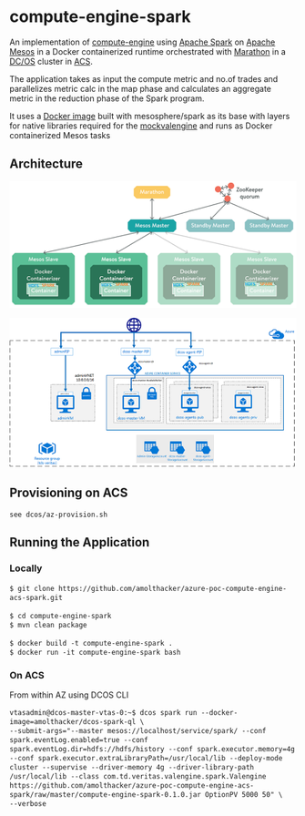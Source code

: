 # compute-engine-spark

An implementation of [compute-engine](https://github.com/amolthacker/compute-engine) using 
[Apache Spark](http://spark.apache.org/) on [Apache Mesos](http://mesos.apache.org/) in a Docker containerized runtime 
orchestrated with [Marathon](https://mesosphere.github.io/marathon/) in a [DC/OS](https://dcos.io/) cluster in 
[ACS](https://azure.microsoft.com/en-us/services/container-service/).

The application takes as input the compute metric and no.of trades and parallelizes metric calc in the map phase and 
calculates an aggregate metric in the reduction phase of the Spark program.

It uses a [Docker image](https://hub.docker.com/r/amolthacker/dcos-spark-ql/) built with mesosphere/spark as its base with 
layers for native libraries required for the [mockvalengine](https://github.com/amolthacker/azure-poc-compute-engine-mock) and runs as 
Docker containerized Mesos tasks


## Architecture

![Mesos-Marathon](dcos/images/mesos-marathon.png)

![ACS-DCOS](dcos/images/acs-dcos.png)

## Provisioning on ACS

```
see dcos/az-provision.sh
```

## Running the Application

### Locally

```
$ git clone https://github.com/amolthacker/azure-poc-compute-engine-acs-spark.git

$ cd compute-engine-spark
$ mvn clean package

$ docker build -t compute-engine-spark .
$ docker run -it compute-engine-spark bash
```

### On ACS

From within AZ using DCOS CLI
```
vtasadmin@dcos-master-vtas-0:~$ dcos spark run --docker-image=amolthacker/dcos-spark-ql \
--submit-args="--master mesos://localhost/service/spark/ --conf spark.eventLog.enabled=true --conf spark.eventLog.dir=hdfs://hdfs/history --conf spark.executor.memory=4g --conf spark.executor.extraLibraryPath=/usr/local/lib --deploy-mode cluster --supervise --driver-memory 4g --driver-library-path /usr/local/lib --class com.td.veritas.valengine.spark.Valengine https://github.com/amolthacker/azure-poc-compute-engine-acs-spark/raw/master/compute-engine-spark-0.1.0.jar OptionPV 5000 50" \
--verbose
```
